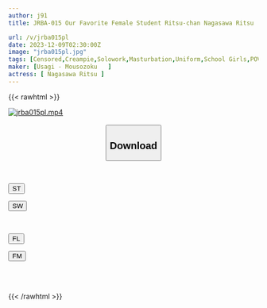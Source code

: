 ```yaml
---
author: j91
title: JRBA-015 Our Favorite Female Student Ritsu-chan Nagasawa Ritsu

url: /v/jrba015pl
date: 2023-12-09T02:30:00Z
image: "jrba015pl.jpg"
tags: [Censored,Creampie,Solowork,Masturbation,Uniform,School Girls,POV	 ]
maker: [Usagi - Mousozoku   ]
actress: [ Nagasawa Ritsu ]
---
```



{{< rawhtml >}}

<div class="video" data-videoid="xrq3kPrgPZukrJ2">
    <a href="javascript:;">
        <img src="/v/jrba015pl/jrba015pl.jpg" width="WIDTH" height="HEIGHT" alt="jrba015pl.mp4" loading="lazy">
    </a>
</div>

<script type="text/javascript" src="https://j91.asia/asset/on-demand-st.js"></script>

<br>
  <link rel="stylesheet" href="https://j91.asia/asset/bs5.css">
  
  <center>
  <button class="btn btn-primary" type="button" data-bs-toggle="collapse" data-bs-target=".multi-collapse" aria-expanded="false" aria-controls="multiCollapseExample1 multiCollapseExample2"><h2>Download</h2></button></center>
</p>
<div class="row">
  <div class="col">
    <div class="collapse multi-collapse" id="multiCollapseExample1">
      <div class="card card-body">
	      	      <br>
<div class="buttons">  
<p><a href="https://streamtape.to/v/xrq3kPrgPZukrJ2" target="_blank"><button class="btn-hover color-3"><i class="fa fa-download"></i> ST</button></a></p>
<p><a href="https://flaswish.com/8qsfuzyzyzuc" target="_blank"><button class="btn-hover color-2"><i class="fa fa-download"></i> SW</button></a></p></div>
    </div>
  </div>
</div>
  <div class="col">
    <div class="collapse multi-collapse" id="multiCollapseExample2">
      <div class="card card-body">
	      <br>
<div class="buttons">
<p><a href="javascript:;" target="_blank"><button class="btn-hover color-9"><i class="fa fa-download"></i> FL</button></a></p>
<p><a href="javascript:;" target="_blank"><button class="btn-hover color-8"><i class="fa fa-download"></i> FM</button></a></p></div>
<br><br>
      </div>
    </div>
  </div>
</div>

{{< /rawhtml >}}